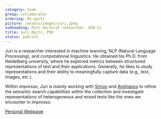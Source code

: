 ```yaml
---
category: team
group: collaborator
ordering: 05-opitz
picture: /assets/images/juri.jpeg
subheading: Post-doctoral researcher, UZH-CL
title: Juri Opitz, PhD
status: publish
---
```


Juri is a researcher interested in machine learning, NLP (Natural Language Processing), and computational linguistics. He obtained his Ph.D. from Heidelberg university, where he explored metrics between structured representations of text and their applications. Generally, he likes to study representations and their ability to meaningfully capture data (e.g., text, images, etc.).

Within _impresso_, Juri is mainly working with [Simon](/people/simon-clematide/) and [Andrianos](/people/andrianos-michail/) to refine the semantic search capabilities within the collection and investigate representations of heterogeneous and mixed texts like the ones we encounter in _impresso_.

[Personal Webpage](https://www.juriopitz.com/)